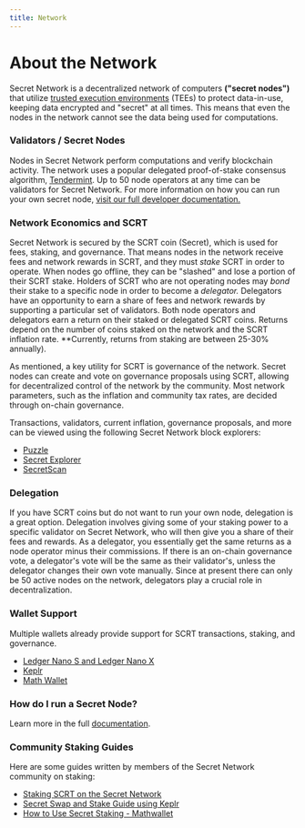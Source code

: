 ```yaml
---
title: Network
---
```


# About the Network

Secret Network is a decentralized network of computers **("secret nodes")** that utilize [trusted execution environments](https://en.wikipedia.org/wiki/Trusted_execution_environment) (TEEs) to protect data-in-use, keeping data encrypted and "secret" at all times. This means that even the nodes in the network cannot see the data being used for computations.

### Validators / Secret Nodes

Nodes in Secret Network perform computations and verify blockchain activity. The network uses a popular delegated proof-of-stake consensus algorithm, [Tendermint](https://tendermint.com/). Up to 50 node operators at any time can be validators for Secret Network. For more information on how you can run your own secret node, [visit our full developer documentation.](https://build.scrt.network/validators-and-full-nodes/secret-nodes.html)

### Network Economics and SCRT

Secret Network is secured by the SCRT coin (Secret), which is used for fees, staking, and governance. That means nodes in the network receive fees and network rewards in SCRT, and they must *stake* SCRT in order to operate. When nodes go offline, they can be "slashed" and lose a portion of their SCRT stake. Holders of SCRT who are not operating nodes may *bond* their stake to a specific node in order to become a *delegator.* Delegators have an opportunity to earn a share of fees and network rewards by supporting a particular set of validators. Both node operators and delegators earn a return on their staked or delegated SCRT coins. Returns depend on the number of coins staked on the network and the SCRT inflation rate. **Currently, returns from staking are between 25-30% annually).

As mentioned, a key utility for SCRT is governance of the network. Secret nodes can create and vote on governance proposals using SCRT, allowing for decentralized control of the network by the community. Most network parameters, such as the inflation and community tax rates, are decided through on-chain governance.

Transactions, validators, current inflation, governance proposals, and more can be viewed using the following Secret Network block explorers:

* [Puzzle](https://puzzle.report/secret/chains/secret-1)
* [Secret Explorer](https://explorer.cashmaney.com)
* [SecretScan](https://secretscan.io)

### Delegation

If you have SCRT coins but do not want to run your own node, delegation is a great option. Delegation involves giving some of your staking power to a specific validator on Secret Network, who will then give you a share of their fees and rewards. As a delegator, you essentially get the same returns as a node operator minus their commissions. If there is an on-chain governance vote, a delegator's vote will be the same as their validator's, unless the delegator changes their own vote manually. Since at present there can only be 50 active nodes on the network, delegators play a crucial role in decentralization.

### Wallet Support

Multiple wallets already provide support for SCRT transactions, staking, and governance.

* [Ledger Nano S and Ledger Nano X](https://build.scrt.network/ledger-nano-s.html)
* [Keplr](https://wallet.keplr.app)
* [Math Wallet](https://mathwallet.org)

### How do I run a Secret Node?

Learn more in the full [documentation](https://build.scrt.network/validators-and-full-nodes/secret-nodes.html).

### Community Staking Guides

Here are some guides written by members of the Secret Network community on staking:

* [Staking SCRT on the Secret Network](https://medium.com/@Immassi/staking-scrt-on-the-secret-network-introduction-by-sg-1-8004914672f0)
* [Secret Swap and Stake Guide using Keplr](https://www.youtube.com/watch?v=a--ZTAiN2RQ)
* [How to Use Secret Staking - Mathwallet](https://www.youtube.com/watch?v=_Kbf9fM2c90)
